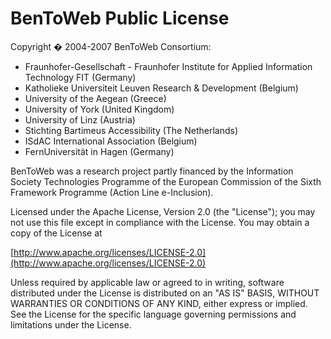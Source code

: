 # BenToWeb Public License

Copyright � 2004-2007 BenToWeb Consortium:

+ Fraunhofer-Gesellschaft - Fraunhofer Institute for Applied Information Technology FIT (Germany)
+ Katholieke Universiteit Leuven Research & Development (Belgium)
+ University of the Aegean (Greece)
+ University of York (United Kingdom)
+ University of Linz (Austria)
+ Stichting Bartimeus Accessibility (The Netherlands)
+ ISdAC International Association (Belgium)
+ FernUniversität in Hagen (Germany)

BenToWeb was a research project partly financed by the Information Society
Technologies Programme of the European Commission of the Sixth Framework
Programme (Action Line e-Inclusion).

Licensed under the Apache License, Version 2.0 (the "License");
you may not use this file except in compliance with the License.
You may obtain a copy of the License at

[http://www.apache.org/licenses/LICENSE-2.0](http://www.apache.org/licenses/LICENSE-2.0)

Unless required by applicable law or agreed to in writing, software
distributed under the License is distributed on an "AS IS" BASIS,
WITHOUT WARRANTIES OR CONDITIONS OF ANY KIND, either express or implied.
See the License for the specific language governing permissions and
limitations under the License.
